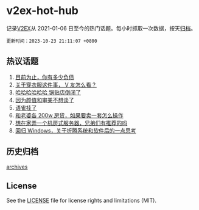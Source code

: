 # v2ex-hot-hub

 记录[V2EX](https://www.v2ex.com/)从 2021-01-06 日至今的热门话题。每小时抓取一次数据，按天[归档](archives)。

`更新时间：2023-10-23 21:11:07 +0800`

## 热议话题

1. [目前为止，你有多少负债](https://www.v2ex.com/t/984353)
1. [关于穿衣服这件事， V 友怎么看？](https://www.v2ex.com/t/984376)
1. [哈哈哈哈哈哈 锅贴店倒闭了](https://www.v2ex.com/t/984465)
1. [因为颜值和审美不想谈了](https://www.v2ex.com/t/984472)
1. [语雀挂了](https://www.v2ex.com/t/984524)
1. [和老婆各 200w 房贷，如果要卖一套怎么操作](https://www.v2ex.com/t/984430)
1. [想在家弄一个机房式服务器，兄弟们有推荐的吗](https://www.v2ex.com/t/984360)
1. [回归 Windows，关于折腾系统和软件后的一点思考](https://www.v2ex.com/t/984338)

## 历史归档

[archives](archives)

## License

See the [LICENSE](LICENSE) file for license rights and limitations (MIT).

